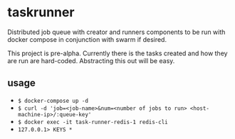 # taskrunner

Distributed job queue with creator and runners components to be run with docker compose in conjunction with swarm if desired.

This project is pre-alpha. Currently there is the tasks created and how they are run are hard-coded. Abstracting this out will be easy.

## usage

* `$ docker-compose up -d`
* `$ curl -d 'job=<job-name>&num=<number of jobs to run> <host-machine-ip>/:queue-key'`
* `$ docker exec -it task-runner-redis-1 redis-cli`
* `127.0.0.1> KEYS *`
